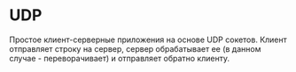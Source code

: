 # UDP

  Простое клиент-серверные приложения на основе  UDP сокетов. Клиент отправляет строку на сервер, сервер обрабатывает ее (в данном случае - переворачивает) и отправляет обратно клиенту.
